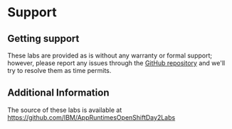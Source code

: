 # Support

## Getting support

These labs are provided as is without any warranty or formal support; however, please report any issues through the [GitHub repository](https://github.com/IBM/AppRuntimesOpenShiftDay2Labs/issues) and we'll try to resolve them as time permits.

## Additional Information

The source of these labs is available at <https://github.com/IBM/AppRuntimesOpenShiftDay2Labs>
